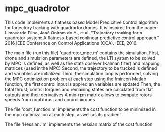 # mpc_quadrotor
This code implements a flatness based Model Predicitive Control algorithm for tarjectory tracking with quadrortor drones.
It is inspired from the paper: Limaverde Filho, José Oniram de A., et al. "Trajectory tracking for a quadrotor system: A flatness-based nonlinear predictive control approach." 2016 IEEE Conference on Control Applications (CCA). IEEE, 2016.

The main file (run this file) 'quadrotor_mpc.m' contains the simulation.
First, drone and simulation parameters are defined, the LTI system to be solved by MPC is defined, as well as the state obsever (Kalman filter) and mapping matrices (used in the MPC)
Second, the trajectory to be tracked is defined and variables are initialized
Third, the simulation loop is performed, solving the MPC optimization problem at each step using the fmincon Matlab function, the first control input is applied an variables are updated
Then, the total thrust, control torques and remaining states are calculated from flat outputs and their derivatives
A mix-rpm matrix allows to compute rotors speeds from total thrust and control torques

The file 'cost_function.m' implements the cost function to be minimized in the mpc optimization at each step, as well as its gradient

The file 'HessianJ.m' implements the hessian matrix of the cost function
